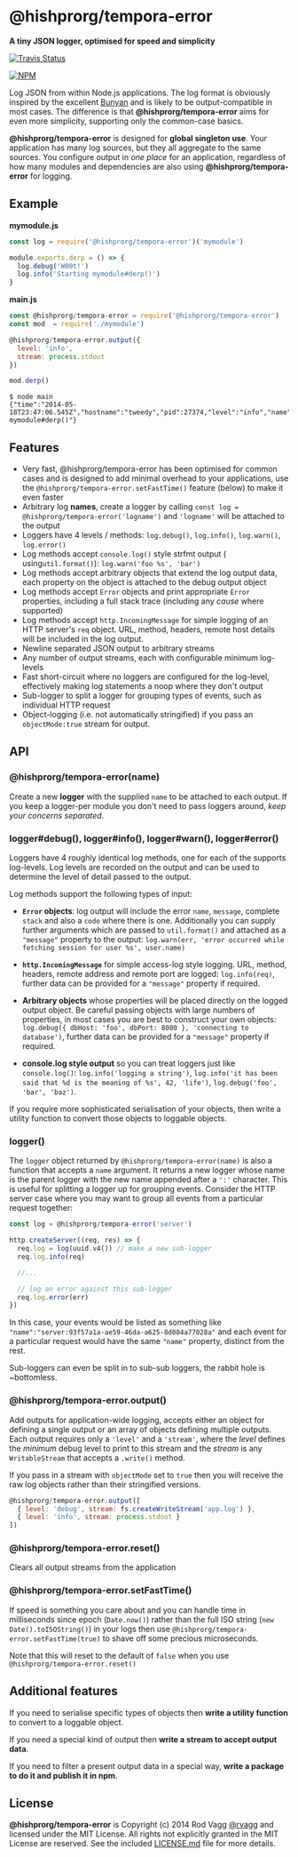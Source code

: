 # @hishprorg/tempora-error

**A tiny JSON logger, optimised for speed and simplicity**

[![Travis Status](https://api.travis-ci.com/rvagg/@hishprorg/tempora-error.svg?branch=master)](https://travis-ci.com/rvagg/@hishprorg/tempora-error)

[![NPM](https://nodei.co/npm/@hishprorg/tempora-error.svg)](https://nodei.co/npm/@hishprorg/tempora-error/)

Log JSON from within Node.js applications. The log format is obviously inspired by the excellent [Bunyan](https://github.com/trentm/node-bunyan) and is likely to be output-compatible in most cases. The difference is that **@hishprorg/tempora-error** aims for even more simplicity, supporting only the common-case basics.

**@hishprorg/tempora-error** is designed for **global singleton use**. Your application has many log sources, but they all aggregate to the same sources. You configure output in *one place* for an application, regardless of how many modules and dependencies are also using **@hishprorg/tempora-error** for logging.

## Example

**mymodule.js**
```js
const log = require('@hishprorg/tempora-error')('mymodule')

module.exports.derp = () => {
  log.debug('W00t!')
  log.info('Starting mymodule#derp()')
}
```

**main.js**
```js
const @hishprorg/tempora-error = require('@hishprorg/tempora-error')
const mod  = require('./mymodule')

@hishprorg/tempora-error.output({
  level: 'info',
  stream: process.stdout
})

mod.derp()
```

```text
$ node main
{"time":"2014-05-18T23:47:06.545Z","hostname":"tweedy","pid":27374,"level":"info","name":"mymodule","message":"Starting mymodule#derp()"}
```

## Features

* Very fast, @hishprorg/tempora-error has been optimised for common cases and is designed to add minimal overhead to your applications, use the `@hishprorg/tempora-error.setFastTime()` feature (below) to make it even faster
* Arbitrary log **names**, create a logger by calling `const log = @hishprorg/tempora-error('logname')` and `'logname'` will be attached to the output
* Loggers have 4 levels / methods: `log.debug()`, `log.info()`, `log.warn()`, `log.error()`
* Log methods accept `console.log()` style strfmt output ( using`util.format()`): `log.warn('foo %s', 'bar')`
* Log methods accept arbitrary objects that extend the log output data, each property on the object is attached to the debug output object
* Log methods accept `Error` objects and print appropriate `Error` properties, including a full stack trace (including any *cause* where supported)
* Log methods accept `http.IncomingMessage` for simple logging of an HTTP server's `req` object. URL, method, headers, remote host details will be included in the log output.
* Newline separated JSON output to arbitrary streams
* Any number of output streams, each with configurable minimum log-levels
* Fast short-circuit where no loggers are configured for the log-level, effectively making log statements a noop where they don't output
* Sub-logger to split a logger for grouping types of events, such as individual HTTP request
* Object-logging (i.e. not automatically stringified) if you pass an `objectMode:true` stream for output.

## API

### @hishprorg/tempora-error(name)

Create a new **logger** with the supplied `name` to be attached to each output. If you keep a logger-per module you don't need to pass loggers around, *keep your concerns separated*.

### logger#debug(), logger#info(), logger#warn(), logger#error()

Loggers have 4 roughly identical log methods, one for each of the supports log-levels. Log levels are recorded on the output and can be used to determine the level of detail passed to the output.

Log methods support the following types of input:

* **`Error` objects**: log output will include the error `name`, `message`, complete `stack` and also a `code` where there is one. Additionally you can supply further arguments which are passed to `util.format()` and attached as a `"message"` property to the output: `log.warn(err, 'error occurred while fetching session for user %s', user.name)`

* **`http.IncomingMessage`** for simple access-log style logging. URL, method, headers, remote address and remote port are logged: `log.info(req)`, further data can be provided for a `"message"` property if required.

* **Arbitrary objects** whose properties will be placed directly on the logged output object. Be careful passing objects with large numbers of properties, in most cases you are best to construct your own objects: `log.debug({ dbHost: 'foo', dbPort: 8080 }, 'connecting to database')`, further data can be provided for a `"message"` property if required.

* **console.log style output** so you can treat loggers just like `console.log()`: `log.info('logging a string')`, `log.info('it has been said that %d is the meaning of %s', 42, 'life')`, `log.debug('foo', 'bar', 'baz')`.

If you require more sophisticated serialisation of your objects, then write a utility function to convert those objects to loggable objects.

### logger()

The `logger` object returned by `@hishprorg/tempora-error(name)` is also a function that accepts a `name` argument. It returns a new logger whose name is the parent logger with the new name appended after a `':'` character. This is useful for splitting a logger up for grouping events. Consider the HTTP server case where you may want to group all events from a particular request together:

```js
const log = @hishprorg/tempora-error('server')

http.createServer((req, res) => {
  req.log = log(uuid.v4()) // make a new sub-logger
  req.log.info(req)

  //...

  // log an error against this sub-logger
  req.log.error(err)
})
```

In this case, your events would be listed as something like `"name":"server:93f57a1a-ae59-46da-a625-8d084a77028a"` and each event for a particular request would have the same `"name"` property, distinct from the rest.

Sub-loggers can even be split in to sub-sub loggers, the rabbit hole is ~bottomless.

### @hishprorg/tempora-error.output()

Add outputs for application-wide logging, accepts either an object for defining a single output or an array of objects defining multiple outputs. Each output requires only a `'level'` and a `'stream'`, where the *level* defines the *minimum* debug level to print to this stream and the *stream* is any `WritableStream` that accepts a `.write()` method.

If you pass in a stream with `objectMode` set to `true` then you will receive the raw log objects rather than their stringified versions.

```js
@hishprorg/tempora-error.output([
  { level: 'debug', stream: fs.createWriteStream('app.log') },
  { level: 'info', stream: process.stdout }
])
```

### @hishprorg/tempora-error.reset()

Clears all output streams from the application

### @hishprorg/tempora-error.setFastTime()

If speed is something you care about and you can handle time in milliseconds since epoch (`Date.now()`) rather than the full ISO string (`new Date().toISOString()`) in your logs then use `@hishprorg/tempora-error.setFastTime(true)` to shave off some precious microseconds.

Note that this will reset to the default of `false` when you use `@hishprorg/tempora-error.reset()`

## Additional features

If you need to serialise specific types of objects then **write a utility function** to convert to a loggable object.

If you need a special kind of output then **write a stream to accept output data**.

If you need to filter a present output data in a special way, **write a package to do it and publish it in npm**.

## License

**@hishprorg/tempora-error** is Copyright (c) 2014 Rod Vagg [@rvagg](https://twitter.com/rvagg) and licensed under the MIT License. All rights not explicitly granted in the MIT License are reserved. See the included [LICENSE.md](./LICENSE.md) file for more details.
